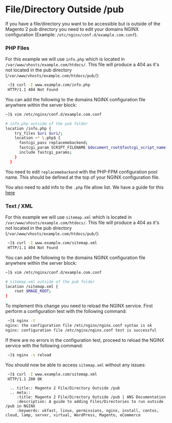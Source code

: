 # File/Directory Outside /pub

If you have a file/directory you want to be accessible but is outside of the Magento 2 pub directory you need to edit your domains NGINX configuration (Example: `/etc/nginx/conf.d/example.com.conf`).

### PHP Files

For this example we will use `info.php` which is located in `/var/www/vhosts/example.com/htdocs/`. This file will produce a 404 as it's not located in the pub directory (`/var/www/vhosts/example.com/htdocs/pub/`):

```bash
 ~]$ curl -I www.example.com/info.php
 HTTP/1.1 404 Not Found
```

You can add the following to the domains NGINX configuration file anywhere within the server block:

```bash
~]$ vim /etc/nginx/conf.d/example.com.conf

# info.php outside of the pub folder
location /info.php {
    try_files $uri $uri/;
    location ~* \.php$ {
      fastcgi_pass replacemebackend;
      fastcgi_param SCRIPT_FILENAME $document_root$fastcgi_script_name;
      include fastcgi_params;
    }
  }
 ```

You need to edit `replacemebackend` with the PHP-FPM configuration pool name. This should be defined at the top of your NGINX configuration file.

You also need to add info to the `.php` file allow list. We have a guide for this [here](/ecommercestacks/magento/magento2/nginxphpfileallowlist)

### Text / XML

For this example we will use `sitemap.xml` which is located in `/var/www/vhosts/example.com/htdocs/`. This file will produce a 404 as it's not located in the pub directory (`/var/www/vhosts/example.com/htdocs/pub/`):

```bash
 ~]$ curl -I www.example.com/sitemap.xml
 HTTP/1.1 404 Not Found
```

You can add the following to the domains NGINX configuration file anywhere within the server block:

```bash
~]$ vim /etc/nginx/conf.d/example.com.conf

# sitemap.xml outside of the pub folder
location /sitemap.xml {
    root $MAGE_ROOT;
}
 ```

To implement this change you need to reload the NGINX service. First perform a configuration test with the following command:

```bash
 ~]$ nginx -t
nginx: the configuration file /etc/nginx/nginx.conf syntax is ok
nginx: configuration file /etc/nginx/nginx.conf test is successful
```

If there are no errors in the configuration test, proceed to reload the NGINX service with the following command:

```bash
 ~]$ nginx -s reload
```

You should now be able to access `sitemap.xml` without any issues:

```bash
 ~]$ curl -I www.example.com/sitemap.xml
 HTTP/1.1 200 OK
```

```eval_rst
  .. title:: Magento 2 File/Directory Outside /pub
  .. meta::
     :title: Magento 2 File/Directory Outside /pub | ANS Documentation
     :description: A guide to adding Files/Directories to run outside /pub in NGINX
     :keywords: ukfast, linux, permissions, nginx, install, centos, cloud, lamp, server, virtual, WordPress, Magento, eCommerce
```
